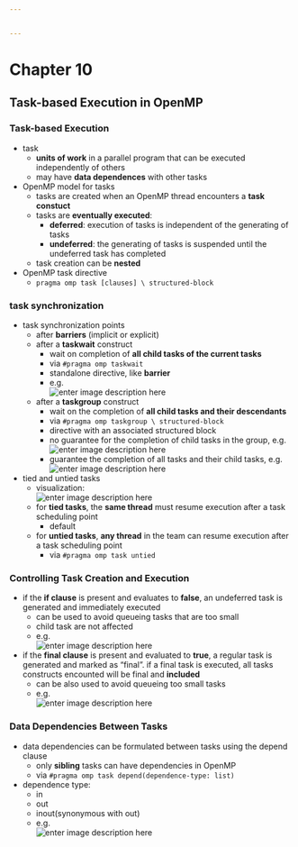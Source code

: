```yaml
---


---
```


<h1 id="chapter-10">Chapter 10</h1>
<h2 id="task-based-execution-in-openmp">Task-based Execution in OpenMP</h2>
<h3 id="task-based-execution">Task-based Execution</h3>
<ul>
<li>task
<ul>
<li><strong>units of work</strong> in a parallel program that can be executed independently of others</li>
<li>may have <strong>data dependences</strong> with other tasks</li>
</ul>
</li>
<li>OpenMP model for tasks
<ul>
<li>tasks are created when an OpenMP thread encounters a <strong>task constuct</strong></li>
<li>tasks are <strong>eventually executed</strong>:
<ul>
<li><strong>deferred</strong>: execution of tasks is independent of the generating of tasks</li>
<li><strong>undeferred</strong>: the generating of tasks is suspended until the undeferred task has completed</li>
</ul>
</li>
<li>task creation can be <strong>nested</strong></li>
</ul>
</li>
<li>OpenMP task directive
<ul>
<li><code>pragma omp task [clauses] \ structured-block</code></li>
</ul>
</li>
</ul>
<h3 id="task-synchronization">task synchronization</h3>
<ul>
<li>task synchronization points
<ul>
<li>after <strong>barriers</strong> (implicit or explicit)</li>
<li>after a <strong>taskwait</strong> construct
<ul>
<li>wait on completion of <strong>all child tasks of the current tasks</strong></li>
<li>via <code>#pragma omp taskwait</code></li>
<li>standalone directive, like <strong>barrier</strong></li>
<li>e.g.<br>
<img src="https://lh3.googleusercontent.com/W-tooETBCnrAKDNyiTh5umkiFXJ17nCRQ3jTJw43qUOQ-mVxvb1ABw33zG8-_WB6E_oMtBy3IQY" alt="enter image description here"></li>
</ul>
</li>
<li>after a <strong>taskgroup</strong> construct
<ul>
<li>wait on the completion of <strong>all child tasks and their descendants</strong></li>
<li>via <code>#pragma omp taskgroup \ structured-block</code></li>
<li>directive with an associated structured block</li>
<li>no guarantee for the completion of child tasks in the group, e.g.<br>
<img src="https://lh3.googleusercontent.com/UY1XZN95vUxUWvItVwCQN2wbtOtsQ0iNkJDNff_xrq_mfwD7lRd5--O_CgBYXYO4lPMLTrTbaSA" alt="enter image description here"></li>
<li>guarantee the completion of all tasks and their child tasks, e.g.<br>
<img src="https://lh3.googleusercontent.com/n8TlCRZ3W2gjDxpJyOX3vgSI371fhKMo472LE2pu9TYTf0y9kDHul2C0xCSW5iOaINApS5G_bp0" alt="enter image description here"></li>
</ul>
</li>
</ul>
</li>
<li>tied and untied tasks
<ul>
<li>visualization:<br>
<img src="https://lh3.googleusercontent.com/94aUCn3H-Oh2RXSxlDjTLo_XCKV377T5ky4tfUj3h_1XUQeLWkHom7_h6ttWcQT5tLIEQa20yEAA" alt="enter image description here"></li>
<li>for <strong>tied tasks</strong>, the <strong>same thread</strong> must resume execution after a task scheduling point
<ul>
<li>default</li>
</ul>
</li>
<li>for <strong>untied tasks</strong>, <strong>any thread</strong> in the team can resume execution after a task scheduling point
<ul>
<li>via <code>#pragma omp task untied</code></li>
</ul>
</li>
</ul>
</li>
</ul>
<h3 id="controlling-task-creation-and-execution">Controlling Task Creation and Execution</h3>
<ul>
<li>if the <strong>if clause</strong> is present and evaluates to <strong>false</strong>, an undeferred task is generated and immediately executed
<ul>
<li>can be used to avoid queueing tasks that are too small</li>
<li>child task are not affected</li>
<li>e.g.<br>
<img src="https://lh3.googleusercontent.com/1FF3PMt7LliTDHk3tFBBp8uGTPKG96Phtz73kwNRyPREmqeZQWAjRguwp6u7BJM96MxQNHW0UmkS" alt="enter image description here"></li>
</ul>
</li>
<li>if the <strong>final clause</strong> is present and evaluated to <strong>true</strong>, a regular task is generated and marked as “final”. if a final task is executed, all tasks constructs encounted will be final and <strong>included</strong>
<ul>
<li>can be also used to avoid queueing too small tasks</li>
<li>e.g.<br>
<img src="https://lh3.googleusercontent.com/gUPFt2aSq61Ye1WyKkNUQ-3FpvXiGJ_sCHU9L98nFe0YsAoK1wlWmNvVOuvFLXEZ-Ao7Ubh0_lt0" alt="enter image description here"></li>
</ul>
</li>
</ul>
<h3 id="data-dependencies-between-tasks">Data Dependencies Between Tasks</h3>
<ul>
<li>data dependencies can be formulated between tasks using the depend clause
<ul>
<li>only <strong>sibling</strong> tasks can have dependencies in OpenMP</li>
<li>via <code>#pragma omp task depend(dependence-type: list)</code></li>
</ul>
</li>
<li>dependence type:
<ul>
<li>in</li>
<li>out</li>
<li>inout(synonymous with out)</li>
<li>e.g.<br>
<img src="https://lh3.googleusercontent.com/UWU2NrUYGP8C_moA__ioUbRwcvS-GgzH3Tz2yRwonu35SsXTe59qZRyGIQsdNTK4zUmpqFnEzPem" alt="enter image description here"></li>
</ul>
</li>
</ul>

